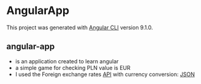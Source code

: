 # AngularApp

This project was generated with [Angular CLI](https://github.com/angular/angular-cli) version 9.1.0.

## angular-app 
* is an application created to learn angular
* a simple game for checking PLN value is EUR
* I used the Foreign exchange rates [API](https://exchangeratesapi.io/)
  with currency conversion: [JSON](https://api.exchangeratesapi.io/latest)

